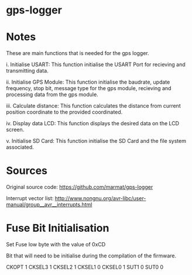 gps-logger
==========

Notes
==========
These are main functions that is needed for the gps logger.

i. Initialise USART: This function initialise the USART Port for recieving and transmitting data.

ii. Initialise GPS Module: This function initialise the baudrate, update frequency, stop bit, message type for the gps module, recieving and processing data from the gps module.

iii. Calculate distance: This function calculates the distance from current position coordinate to the provided coordinated.

iv. Display data LCD: This function displays the desired data on the LCD screen.

v. Initialise SD Card: This function initialise the SD Card and the file system associated.

Sources
=========
Original source code: https://github.com/marmat/gps-logger

Interrupt vector list: http://www.nongnu.org/avr-libc/user-manual/group__avr__interrupts.html

Fuse Bit Initialisation
===================
Set Fuse low byte with the value of 0xCD

Bit that will need to be initialise during the compilation of the firmware.

CKOPT	1
CKSEL3	1
CKSEL2	1
CKSEL1	0
CKSEL0	1
SUT1	0
SUT0	0


